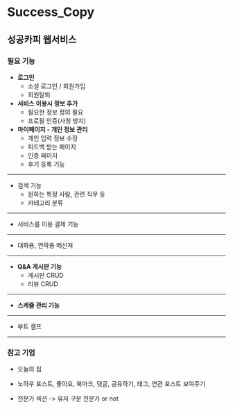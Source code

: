 # Success_Copy

## 성공카피 웹서비스

### 필요 기능

- **로그인**
  - 소셜 로그인 / 회원가입
  - 회원탈퇴
- **서비스 이용시 정보 추가**
  - 필요한 정보 정의 필요
  - 프로필 인증(사칭 방지)
- **마이페이지 - 개인 정보 관리**
  - 개인 입력 정보 수정
  - 피드백 받는 페이지
  - 인증 페이지
  - 후기 등록 기능

---

- 검색 기능
  - 원하는 특정 사람, 관련 직무 등
  - 카테고리 분류

---

- 서비스를 이용 결제 기능

---

- 대화용, 연락용 메신져

---

- **Q&A 게시판 기능**
  - 게시판 CRUD
  - 리뷰 CRUD

---

- **스케쥴 관리 기능**

---

- 부트 캠프

---

### 참고 기업

- 오늘의 집

- 노하우 포스트, 좋아요, 북마크, 댓글, 공유하기, 태그, 연관 포스트 보여주기
- 전문가 섹션 -> 유저 구분 전문가 or not
